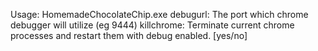 Usage: 
 HomemadeChocolateChip.exe <debugport> <killchrome>
         debugurl: The port which chrome debugger will utilize (eg 9444)
         killchrome: Terminate current chrome processes and restart them with debug enabled. [yes/no]